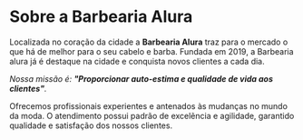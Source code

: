 <!DOCTYPE html>
<html lang="pt-br">
<head>
<meta charset="UTF-8">
<title>Barbearia Alura</title>
</head>
<body>
<h1>Sobre a Barbearia Alura</h1>

<p>Localizada no coração da cidade a <strong>Barbearia Alura</strong> traz para o mercado o que há de melhor para o seu cabelo e barba. Fundada em 2019, a Barbearia alura já é destaque na cidade e conquista novos clientes a cada dia.</p>

<p><em> Nossa missão é: <strong>"Proporcionar auto-estima e qualidade de vida aos clientes"</strong>.</em></p>

<p>Ofrecemos profissionais experientes e antenados às mudanças no mundo da moda. O atendimento possui padrão de excelẽncia e agilidade, garantido qualidade e satisfação dos nossos clientes.</p>
</body>
</html>
